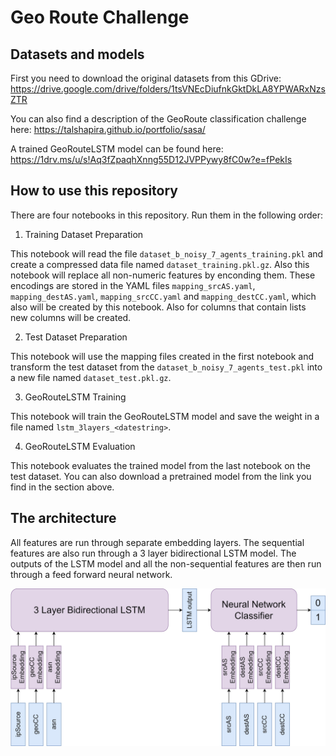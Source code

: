 # Geo Route Challenge

## Datasets and models

First you need to download the original datasets from this GDrive:
https://drive.google.com/drive/folders/1tsVNEcDiufnkGktDkLA8YPWARxNzsZTR

You can also find a description of the GeoRoute classification challenge here:
https://talshapira.github.io/portfolio/sasa/

A trained GeoRouteLSTM model can be found here:
https://1drv.ms/u/s!Aq3fZpaqhXnng55D12JVPPywy8fC0w?e=fPekIs

## How to use this repository

There are four notebooks in this repository. Run them in the following order:

1. Training Dataset Preparation

This notebook will read the file `dataset_b_noisy_7_agents_training.pkl` and create a compressed data file named `dataset_training.pkl.gz`. Also this notebook will replace all non-numeric features by enconding them. These encodings are stored in the YAML files `mapping_srcAS.yaml`, `mapping_destAS.yaml`, `mapping_srcCC.yaml` and `mapping_destCC.yaml`, which also will be created by this notebook. Also for columns that contain lists new columns will be created.

2. Test Dataset Preparation

This notebook will use the mapping files created in the first notebook and transform the test dataset from the `dataset_b_noisy_7_agents_test.pkl` into a new file named `dataset_test.pkl.gz`.

3. GeoRouteLSTM Training

This notebook will train the GeoRouteLSTM model and save the weight in a file named `lstm_3layers_<datestring>`.

4. GeoRouteLSTM Evaluation

This notebook evaluates the trained model from the last notebook on the test dataset. You can also download a pretrained model from the link you find in the section above.

## The architecture

All features are run through separate embedding layers. The sequential features are also run through a 3 layer bidirectional LSTM model. The outputs of the LSTM model and all the non-sequential features are then run through a feed forward neural network.

<img src="images/geo_route_lstm.jpg" />

